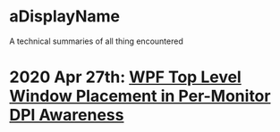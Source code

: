# aDisplayName
A technical summaries of all thing encountered

# 2020 Apr 27th: [WPF Top Level Window Placement in Per-Monitor DPI Awareness](Topics/20200427_MonitorDpiAwareWindowPlacement/Readme.md)
